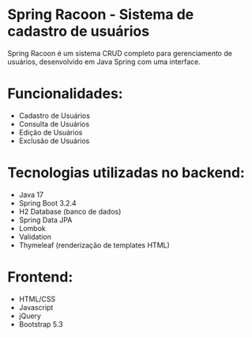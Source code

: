 # Spring Racoon - Sistema de cadastro de usuários

Spring Racoon é um sistema CRUD completo para gerenciamento de usuários, desenvolvido em Java Spring com uma interface.

# Funcionalidades:
- Cadastro de Usuários
- Consulta de Usuários
- Edição de Usuários
- Exclusão de Usuários

# Tecnologias utilizadas no backend:
- Java 17
- Spring Boot 3.2.4
- H2 Database (banco de dados)
- Spring Data JPA
- Lombok
- Validation
- Thymeleaf (renderização de templates HTML)

# Frontend:
- HTML/CSS
- Javascript
- jQuery
- Bootstrap 5.3
